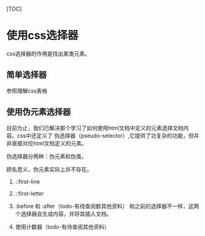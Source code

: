 [TOC]

# 使用css选择器

css选择器的作用是找出某类元素。


## 简单选择器
参照理解css表格

## 使用伪元素选择器

目前为止，我们已解决那个学习了如何使用html文档中定义的元素选择文档内容。css中还定义了 伪选择器（pseudo-selector）,它提供了功复杂的功能，但并非直接对应html文档定义的元素。

伪选择器分两种：伪元素和伪类。

顾名思义，伪元素实际上并不存在。


1. ::first-line

2. ::first-letter

3. :before 和 :after（todo-有待查阅额其他资料）
    和之前的选择器不一样，这两个选择器会生成内容，并将其插入文档。

4. 使用计数器（todo-有待查阅其他资料）



